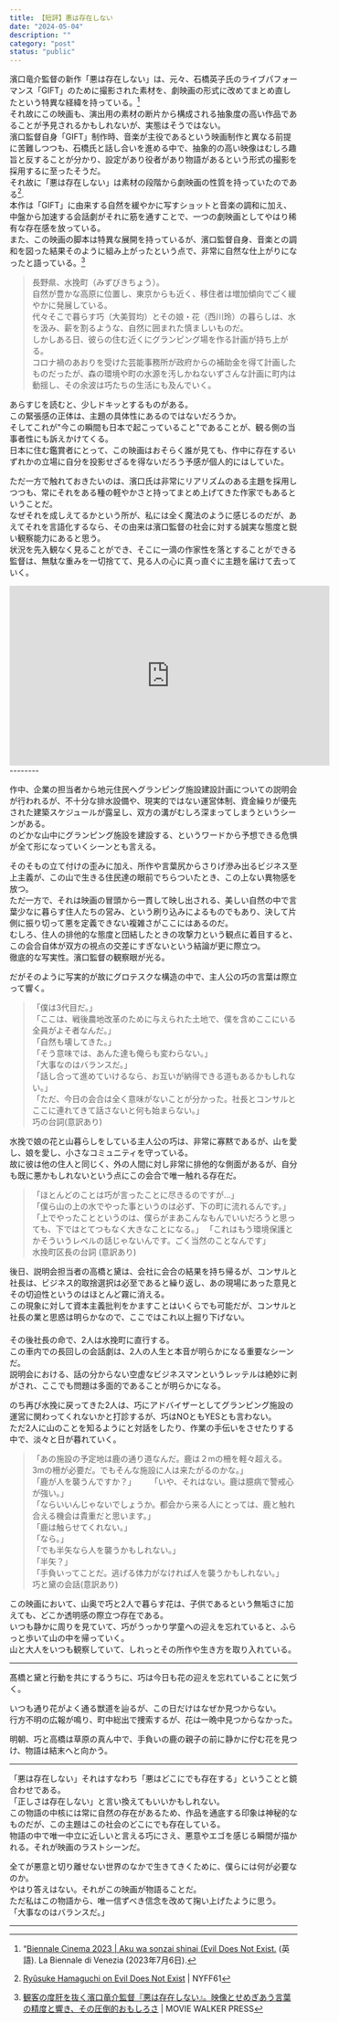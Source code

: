 ```yaml
---
title: 【短評】悪は存在しない
date: "2024-05-04"
description: ""
category: "post"
status: "public"
---
```


濱口竜介監督の新作「悪は存在しない」は、元々、石橋英子氏のライブパフォーマンス「GIFT」のために撮影された素材を、劇映画の形式に改めてまとめ直したという特異な経緯を持っている。[^1]    
それ故にこの映画も、演出用の素材の断片から構成される抽象度の高い作品であることが予見されるかもしれないが、実態はそうではない。    
濱口監督自身「GIFT」制作時、音楽が主役であるという映画制作と異なる前提に苦難しつつも、石橋氏と話し合いを進める中で、抽象的の高い映像はむしろ趣旨と反することが分かり、設定があり役者があり物語があるという形式の撮影を採用するに至ったそうだ。  
それ故に「悪は存在しない」は素材の段階から劇映画の性質を持っていたのである[^2].    
本作は「GIFT」に由来する自然を緩やかに写すショットと音楽の調和に加え、中盤から加速する会話劇がそれに筋を通すことで、一つの劇映画としてやはり稀有な存在感を放っている。  
また、この映画の脚本は特異な展開を持っているが、濱口監督自身、音楽との調和を図った結果そのように組み上がったという点で、非常に自然な仕上がりになったと語っている。[^3]       
   
>長野県、水挽町（みずびきちょう）。  
>自然が豊かな高原に位置し、東京からも近く、移住者は増加傾向でごく緩やかに発展している。  
>代々そこで暮らす巧（大美賀均）とその娘・花（西川玲）の暮らしは、水を汲み、薪を割るような、自然に囲まれた慎ましいものだ。  
>しかしある日、彼らの住む近くにグランピング場を作る計画が持ち上がる。  
>コロナ禍のあおりを受けた芸能事務所が政府からの補助金を得て計画したものだったが、森の環境や町の水源を汚しかねないずさんな計画に町内は動揺し、その余波は巧たちの生活にも及んでいく。  
  
あらすじを読むと、少しドキッとするものがある。  
この緊張感の正体は、主題の具体性にあるのではないだろうか。  
そしてこれが"今この瞬間も日本で起こっていること"であることが、観る側の当事者性にも訴えかけてくる。  
日本に住む鑑賞者にとって、この映画はおそらく誰が見ても、作中に存在するいずれかの立場に自分を投影せざるを得ないだろう予感が個人的にはしていた。  
  
ただ一方で触れておきたいのは、濱口氏は非常にリアリズムのある主題を採用しつつも、常にそれをある種の軽やかさと持ってまとめ上げてきた作家でもあるということだ。  
なぜそれを成しえてるかという所が、私には全く魔法のように感じるのだが、あえてそれを言語化するなら、その由来は濱口監督の社会に対する誠実な態度と鋭い観察能力にあると思う。  
状況を先入観なく見ることができ、そこに一滴の作家性を落とすることができる監督は、無駄な重みを一切捨てて、見る人の心に真っ直ぐに主題を届けて去っていく。  

<iframe width="560" height="315" src="https://www.youtube.com/embed/Kd4PT-nN2rI?si=2FLZWlNEUyYU9WAq" title="YouTube video player" frameborder="0" allow="accelerometer; autoplay; clipboard-write; encrypted-media; gyroscope; picture-in-picture; web-share" referrerpolicy="strict-origin-when-cross-origin" allowfullscreen></iframe>
--------
  
作中、企業の担当者から地元住民へグランピング施設建設計画についての説明会が行われるが、不十分な排水設備や、現実的ではない運営体制、資金繰りが優先された建築スケジュールが露呈し、双方の溝がむしろ深まってしまうというシーンがある。  
のどかな山中にグランピング施設を建設する、というワードから予想できる危惧が全て形になっていくシーンとも言える。  
  
そのそもの立て付けの歪みに加え、所作や言葉尻からさりげ滲み出るビジネス至上主義が、この山で生きる住民達の眼前でちらついたとき、この上ない異物感を放つ。  
ただ一方で、それは映画の冒頭から一貫して映し出される、美しい自然の中で言葉少なに暮らす住人たちの営み、という刷り込みによるものでもあり、決して片側に振り切って悪を定義できない複雑さがここにはあるのだ。  
むしろ、住人の排他的な態度と団結したときの攻撃力という観点に着目すると、この会合自体が双方の視点の交差にすぎないという結論が更に際立つ。  
徹底的な写実性。濱口監督の観察眼が光る。  
  
だがそのように写実的が故にグロテスクな構造の中で、主人公の巧の言葉は際立って響く。  
  
>「僕は3代目だ。」  
>「ここは、戦後農地改革のために与えられた土地で、僕を含めここにいる全員がよそ者なんだ。」  
>「自然も壊してきた。」  
>「そう意味では、あんた達も俺らも変わらない。」  
>「大事なのはバランスだ。」  
>「話し合って進めていけるなら、お互いが納得できる道もあるかもしれない。」  
>「ただ、今日の会合は全く意味がないことが分かった。社長とコンサルとここに連れてきて話さないと何も始まらない。」  
>巧の台詞(意訳あり)
  
水挽で娘の花と山暮らしをしている主人公の巧は、非常に寡黙であるが、山を愛し、娘を愛し、小さなコミュニティを守っている。  
故に彼は他の住人と同じく、外の人間に対し非常に排他的な側面があるが、自分も既に悪かもしれないという点にこの会合で唯一触れる存在だ。  
  
>「ほとんどのことは巧が言ったことに尽きるのですが...」  
>「僕ら山の上の水でやった事というのは必ず、下の町に流れるんです。」 
>「上でやったことというのは、僕らがまあこんなもんでいいだろうと思っても、下ではとてつもなく大きなことになる。」 
>「これはもう環境保護とかそういうレベルの話じゃないんです。ごく当然のことなんです」  
>水挽町区長の台詞 (意訳あり)  
  
後日、説明会担当者の高橋と黛は、会社に会合の結果を持ち帰るが、コンサルと社長は、ビジネス的取捨選択は必至であると繰り返し、あの現場にあった意見とその切迫性というのはほとんど霧に消える。　　  
この現象に対して資本主義批判をかますことはいくらでも可能だが、コンサルと社長の業と思惑は明らかなので、ここではこれ以上掘り下げない。　　  
　  
その後社長の命で、2人は水挽町に直行する。  
この車内での長回しの会話劇は、2人の人生と本音が明らかになる重要なシーンだ。  
説明会における、話の分からない空虚なビジネスマンというレッテルは絶妙に剥がされ、ここでも問題は多面的であることが明らかになる。  
  
のち再び水挽に戻ってきた2人は、巧にアドバイザーとしてグランピング施設の運営に関わってくれないかと打診するが、巧はNOともYESとも言わない。　  
ただ2人に山のことを知るようにと対話をしたり、作業の手伝いをさせたりする中で、淡々と日が暮れていく。　　
　　
>「あの施設の予定地は鹿の通り道なんだ。鹿は２mの柵を軽々超える。3mの柵が必要だ。でもそんな施設に人は来たがるのかな。」  
>「鹿が人を襲うんですか？」　　
>「いや、それはない。鹿は臆病で警戒心が強い。」  
>「ならいいんじゃないでしょうか。都会から来る人にとっては、鹿と触れ合える機会は貴重だと思います。」  
>「鹿は触らせてくれない。」  
>「なら。」  
>「でも半矢なら人を襲うかもしれない。」  
>「半矢？」  
>「手負いってことだ。逃げる体力がなければ人を襲うかもしれない。」　　
>巧と黛の会話(意訳あり)  
  
この映画において、山奥で巧と2人で暮らす花は、子供であるという無垢さに加えても、どこか透明感の際立つ存在である。  
いつも静かに周りを見ていて、巧がうっかり学童への迎えを忘れていると、ふらっと歩いて山の中を帰っていく。  
山と大人をいつも観察していて、しれっとその所作や生き方を取り入れている。  
  
------
  
髙橋と黛と行動を共にするうちに、巧は今日も花の迎えを忘れていることに気づく。  
  
いつも通り花がよく通る獣道を辿るが、この日だけはなぜか見つからない。  
行方不明の広報が鳴り、町中総出で捜索するが、花は一晩中見つからなかった。  
  
明朝、巧と高橋は草原の真ん中で、手負いの鹿の親子の前に静かに佇む花を見つけ、物語は結末へと向かう。  
  
--------
  
「悪は存在しない」それはすなわち「悪はどこにでも存在する」ということと鏡合わせである。  
「正しさは存在しない」と言い換えてもいいかもしれない。  
この物語の中核には常に自然の存在があるため、作品を通底する印象は神秘的なものだが、この主題はこの社会のどこにでも存在している。  
物語の中で唯一中立に近しいと言える巧にさえ、悪意やエゴを感じる瞬間が描かれる。それが映画のラストシーンだ。  
  
全てが悪意と切り離せない世界のなかで生きてきくために、僕らには何が必要なのか。  
やはり答えはない。それがこの映画が物語ることだ。  
ただ私はこの物語から、唯一信ずべき信念を改めて掬い上げたように思う。  
「大事なのはバランスだ。」  

--------

[^1]: “[Biennale Cinema 2023 | Aku wa sonzai shinai (Evil Does Not Exist.](https://ja.m.wikipedia.org/wiki/%E6%82%AA%E3%81%AF%E5%AD%98%E5%9C%A8%E3%81%97%E3%81%AA%E3%81%84) (英語). La Biennale di Venezia (2023年7月6日).  
[^2]: [Ryûsuke Hamaguchi on Evil Does Not Exist](https://m.youtube.com/watch?v=VCXMbhC794I) | NYFF61  
[^3]: [観客の度肝を抜く濱口竜介監督『悪は存在しない』。映像とせめぎあう言葉の精度と響き、その圧倒的おもしろさ](https://moviewalker.jp/news/article/1193862/p3) | MOVIE WALKER PRESS

